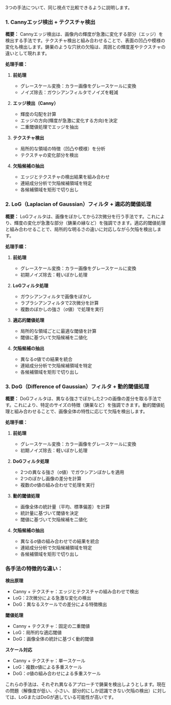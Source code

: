 3つの手法について、同じ視点で比較できるように説明します。

### 1. Cannyエッジ検出 + テクスチャ検出

**概要：**
Cannyエッジ検出は、画像内の輝度が急激に変化する部分（エッジ）を検出する手法です。テクスチャ検出と組み合わせることで、表面の凹凸や模様の変化も検出します。鋳巣のような穴状の欠陥は、周囲との輝度差やテクスチャの違いとして現れます。

**処理手順：**
1. **前処理**
   - グレースケール変換：カラー画像をグレースケールに変換
   - ノイズ除去：ガウシアンフィルタでノイズを軽減

2. **エッジ検出（Canny）**
   - 輝度の勾配を計算
   - エッジの方向(輝度が急激に変化する方向)を決定
   - 二重閾値処理でエッジを抽出

3. **テクスチャ検出**
   - 局所的な領域の特徴（凹凸や模様）を分析
   - テクスチャの変化部分を検出

4. **欠陥候補の抽出**
   - エッジとテクスチャの検出結果を組み合わせ
   - 連結成分分析で欠陥候補領域を特定
   - 各候補領域を矩形で切り出し

### 2. LoG（Laplacian of Gaussian）フィルタ + 適応的閾値処理

**概要：**
LoGフィルタは、画像をぼかしてから2次微分を行う手法です。これにより、輝度の変化が急激な部分（鋳巣の縁など）を強調できます。適応的閾値処理と組み合わせることで、局所的な明るさの違いに対応しながら欠陥を検出します。

**処理手順：**
1. **前処理**
   - グレースケール変換：カラー画像をグレースケールに変換
   - 初期ノイズ除去：軽いぼかし処理

2. **LoGフィルタ処理**
   - ガウシアンフィルタで画像をぼかし
   - ラプラシアンフィルタで2次微分を計算
   - 複数のぼかしの強さ（σ値）で処理を実行

3. **適応的閾値処理**
   - 局所的な領域ごとに最適な閾値を計算
   - 閾値に基づいて欠陥候補を二値化

4. **欠陥候補の抽出**
   - 異なるσ値での結果を統合
   - 連結成分分析で欠陥候補領域を特定
   - 各候補領域を矩形で切り出し

### 3. DoG（Difference of Gaussian）フィルタ + 動的閾値処理

**概要：**
DoGフィルタは、異なる強さでぼかした2つの画像の差分を取る手法です。これにより、特定のサイズの特徴（鋳巣など）を強調できます。動的閾値処理と組み合わせることで、画像全体の特性に応じて欠陥を検出します。

**処理手順：**
1. **前処理**
   - グレースケール変換：カラー画像をグレースケールに変換
   - 初期ノイズ除去：軽いぼかし処理

2. **DoGフィルタ処理**
   - 2つの異なる強さ（σ値）でガウシアンぼかしを適用
   - 2つのぼかし画像の差分を計算
   - 複数のσ値の組み合わせで処理を実行

3. **動的閾値処理**
   - 画像全体の統計量（平均、標準偏差）を計算
   - 統計量に基づいて閾値を決定
   - 閾値に基づいて欠陥候補を二値化

4. **欠陥候補の抽出**
   - 異なるσ値の組み合わせでの結果を統合
   - 連結成分分析で欠陥候補領域を特定
   - 各候補領域を矩形で切り出し

### 各手法の特徴的な違い：

**検出原理**
- Canny + テクスチャ：エッジとテクスチャの組み合わせで検出
- LoG：2次微分による急激な変化の検出
- DoG：異なるスケールでの差分による特徴検出

**閾値処理**
- Canny + テクスチャ：固定の二重閾値
- LoG：局所的な適応閾値
- DoG：画像全体の統計に基づく動的閾値

**スケール対応**
- Canny + テクスチャ：単一スケール
- LoG：複数σ値による多重スケール
- DoG：σ値の組み合わせによる多重スケール

これらの手法は、それぞれ異なるアプローチで鋳巣を検出しようとします。現在の問題（解像度が低い、小さい、部分的にしか認識できない欠陥の検出）に対しては、LoGまたはDoGが適している可能性が高いです。
